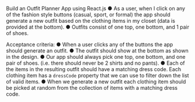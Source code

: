 Build an Outfit Planner App using React.js
● As a user, when I click on any of the fashion style buttons (casual, sport, or formal) the
app should generate a new outfit based on the clothing items in my closet (data is
provided at the bottom).
● Outfits consist of one top, one bottom, and 1 pair of shoes.

Acceptance criteria:
● When a user clicks any of the buttons the app should generate an outfit.
● The outfit should show at the bottom as shown in the design.
● Our app should always pick one top, one bottom, and one pair of shoes. (i.e. there
should never be 2 shirts and no pants).
● Each of the items in the resulting outfit should have a matching dress code. Each
clothing item has a `dressCode` property that we can use to filter down the list of valid
items.
● When we generate a new outfit each clothing item should be picked at random from the
collection of items with a matching dress code.